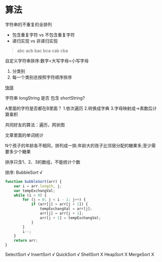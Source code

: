 # 算法

字符串的不重复的全排列

- 包含重复字符 vs 不包含重复字符
- 递归实现 vs 非递归实现

> abc acb bac bca cab cba

自定义字符串排序:数字<大写字母<小写字母

1. 分类别
1. 每一个类别总按照字符顺序排序

[快排](http://blog.csdn.net/morewindows/article/details/6684558)

字符串 longString 是否 包含 shortString?

A里面的字符是否都在B里面？
1.依次遍历
2.转换成字典
3.字母映射成->素数后计算乘积


共同好友的算法：遍历，网状图

文章里面的单词统计


N个孩子的年龄各不相同，排列成一排;年龄大的孩子比邻居分配的糖果多;至少需要多少个糖果

排序只含1、2、3的数组，不能统计个数

排序:
BubbleSort √

```JavaScript
function bubbleSort(arr) {
    var i = arr.length, j;
    var tempExchangVal;
    while (i > 0) {
        for (j = 0; j < i - 1; j++) {
            if (arr[j] > arr[j + 1]) {
                tempExchangVal = arr[j];
                arr[j] = arr[j + 1];
                arr[j + 1] = tempExchangVal;
            }
        }
        i--;
    }
    return arr;
}
```

SelectSort √
InsertSort √
QuickSort √
ShellSort X
HeapSort X
MergeSort X